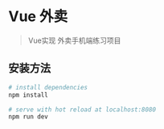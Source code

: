 # Vue 外卖  

> Vue实现 外卖手机端练习项目

## 安装方法

``` bash
# install dependencies
npm install

# serve with hot reload at localhost:8080
npm run dev
```


